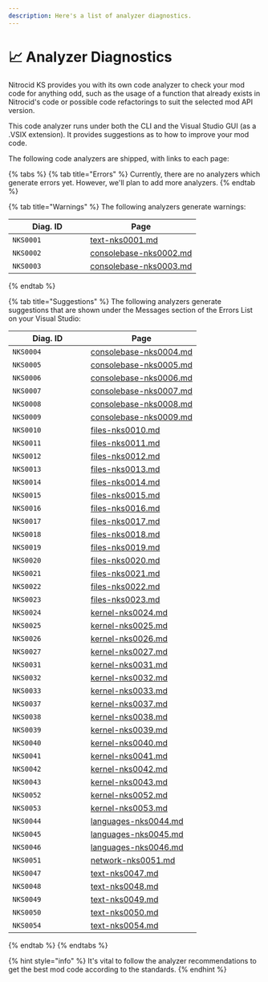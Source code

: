 ```yaml
---
description: Here's a list of analyzer diagnostics.
---
```


# 📈 Analyzer Diagnostics

Nitrocid KS provides you with its own code analyzer to check your mod code for anything odd, such as the usage of a function that already exists in Nitrocid's code or possible code refactorings to suit the selected mod API version.

This code analyzer runs under both the CLI and the Visual Studio GUI (as a .VSIX extension). It provides suggestions as to how to improve your mod code.

The following code analyzers are shipped, with links to each page:

{% tabs %}
{% tab title="Errors" %}
Currently, there are no analyzers which generate errors yet. However, we'll plan to add more analyzers.
{% endtab %}

{% tab title="Warnings" %}
The following analyzers generate warnings:

<table><thead><tr><th width="139">Diag. ID</th><th data-type="content-ref">Page</th></tr></thead><tbody><tr><td><code>NKS0001</code></td><td><a href="text-nks0001.md">text-nks0001.md</a></td></tr><tr><td><code>NKS0002</code></td><td><a href="consolebase-nks0002.md">consolebase-nks0002.md</a></td></tr><tr><td><code>NKS0003</code></td><td><a href="consolebase-nks0003.md">consolebase-nks0003.md</a></td></tr></tbody></table>
{% endtab %}

{% tab title="Suggestions" %}
The following analyzers generate suggestions that are shown under the Messages section of the Errors List on your Visual Studio:

<table><thead><tr><th width="140">Diag. ID</th><th data-type="content-ref">Page</th></tr></thead><tbody><tr><td><code>NKS0004</code></td><td><a href="consolebase-nks0004.md">consolebase-nks0004.md</a></td></tr><tr><td><code>NKS0005</code></td><td><a href="consolebase-nks0005.md">consolebase-nks0005.md</a></td></tr><tr><td><code>NKS0006</code></td><td><a href="consolebase-nks0006.md">consolebase-nks0006.md</a></td></tr><tr><td><code>NKS0007</code></td><td><a href="consolebase-nks0007.md">consolebase-nks0007.md</a></td></tr><tr><td><code>NKS0008</code></td><td><a href="consolebase-nks0008.md">consolebase-nks0008.md</a></td></tr><tr><td><code>NKS0009</code></td><td><a href="consolebase-nks0009.md">consolebase-nks0009.md</a></td></tr><tr><td><code>NKS0010</code></td><td><a href="files-nks0010.md">files-nks0010.md</a></td></tr><tr><td><code>NKS0011</code></td><td><a href="files-nks0011.md">files-nks0011.md</a></td></tr><tr><td><code>NKS0012</code></td><td><a href="files-nks0012.md">files-nks0012.md</a></td></tr><tr><td><code>NKS0013</code></td><td><a href="files-nks0013.md">files-nks0013.md</a></td></tr><tr><td><code>NKS0014</code></td><td><a href="files-nks0014.md">files-nks0014.md</a></td></tr><tr><td><code>NKS0015</code></td><td><a href="files-nks0015.md">files-nks0015.md</a></td></tr><tr><td><code>NKS0016</code></td><td><a href="files-nks0016.md">files-nks0016.md</a></td></tr><tr><td><code>NKS0017</code></td><td><a href="files-nks0017.md">files-nks0017.md</a></td></tr><tr><td><code>NKS0018</code></td><td><a href="files-nks0018.md">files-nks0018.md</a></td></tr><tr><td><code>NKS0019</code></td><td><a href="files-nks0019.md">files-nks0019.md</a></td></tr><tr><td><code>NKS0020</code></td><td><a href="files-nks0020.md">files-nks0020.md</a></td></tr><tr><td><code>NKS0021</code></td><td><a href="files-nks0021.md">files-nks0021.md</a></td></tr><tr><td><code>NKS0022</code></td><td><a href="files-nks0022.md">files-nks0022.md</a></td></tr><tr><td><code>NKS0023</code></td><td><a href="files-nks0023.md">files-nks0023.md</a></td></tr><tr><td><code>NKS0024</code></td><td><a href="kernel-nks0024.md">kernel-nks0024.md</a></td></tr><tr><td><code>NKS0025</code></td><td><a href="kernel-nks0025.md">kernel-nks0025.md</a></td></tr><tr><td><code>NKS0026</code></td><td><a href="kernel-nks0026.md">kernel-nks0026.md</a></td></tr><tr><td><code>NKS0027</code></td><td><a href="kernel-nks0027.md">kernel-nks0027.md</a></td></tr><tr><td><code>NKS0031</code></td><td><a href="kernel-nks0031.md">kernel-nks0031.md</a></td></tr><tr><td><code>NKS0032</code></td><td><a href="kernel-nks0032.md">kernel-nks0032.md</a></td></tr><tr><td><code>NKS0033</code></td><td><a href="kernel-nks0033.md">kernel-nks0033.md</a></td></tr><tr><td><code>NKS0037</code></td><td><a href="kernel-nks0037.md">kernel-nks0037.md</a></td></tr><tr><td><code>NKS0038</code></td><td><a href="kernel-nks0038.md">kernel-nks0038.md</a></td></tr><tr><td><code>NKS0039</code></td><td><a href="kernel-nks0039.md">kernel-nks0039.md</a></td></tr><tr><td><code>NKS0040</code></td><td><a href="kernel-nks0040.md">kernel-nks0040.md</a></td></tr><tr><td><code>NKS0041</code></td><td><a href="kernel-nks0041.md">kernel-nks0041.md</a></td></tr><tr><td><code>NKS0042</code></td><td><a href="kernel-nks0042.md">kernel-nks0042.md</a></td></tr><tr><td><code>NKS0043</code></td><td><a href="kernel-nks0043.md">kernel-nks0043.md</a></td></tr><tr><td><code>NKS0052</code></td><td><a href="kernel-nks0052.md">kernel-nks0052.md</a></td></tr><tr><td><code>NKS0053</code></td><td><a href="kernel-nks0053.md">kernel-nks0053.md</a></td></tr><tr><td><code>NKS0044</code></td><td><a href="languages-nks0044.md">languages-nks0044.md</a></td></tr><tr><td><code>NKS0045</code></td><td><a href="languages-nks0045.md">languages-nks0045.md</a></td></tr><tr><td><code>NKS0046</code></td><td><a href="languages-nks0046.md">languages-nks0046.md</a></td></tr><tr><td><code>NKS0051</code></td><td><a href="network-nks0051.md">network-nks0051.md</a></td></tr><tr><td><code>NKS0047</code></td><td><a href="text-nks0047.md">text-nks0047.md</a></td></tr><tr><td><code>NKS0048</code></td><td><a href="text-nks0048.md">text-nks0048.md</a></td></tr><tr><td><code>NKS0049</code></td><td><a href="text-nks0049.md">text-nks0049.md</a></td></tr><tr><td><code>NKS0050</code></td><td><a href="text-nks0050.md">text-nks0050.md</a></td></tr><tr><td><code>NKS0054</code></td><td><a href="text-nks0054.md">text-nks0054.md</a></td></tr></tbody></table>
{% endtab %}
{% endtabs %}

{% hint style="info" %}
It's vital to follow the analyzer recommendations to get the best mod code according to the standards.
{% endhint %}
